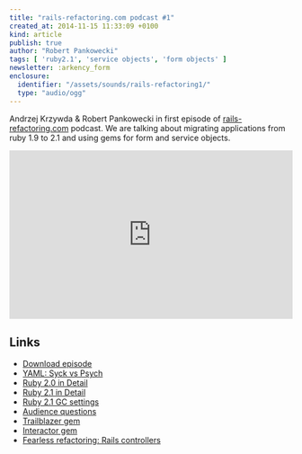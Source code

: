 ```yaml
---
title: "rails-refactoring.com podcast #1"
created_at: 2014-11-15 11:33:09 +0100
kind: article
publish: true
author: "Robert Pankowecki"
tags: [ 'ruby2.1', 'service objects', 'form objects' ]
newsletter: :arkency_form
enclosure:
  identifier: "/assets/sounds/rails-refactoring1/"
  type: "audio/ogg"
---
```


Andrzej Krzywda & Robert Pankowecki in first episode of
[rails-refactoring.com](http://rails-refactoring.com) podcast. We are talking about migrating
applications from ruby 1.9 to 2.1 and using gems for form
and service objects.

<!-- more -->

<iframe width="100%" height="300" scrolling="no" frameborder="no" src="https://w.soundcloud.com/player/?url=https%3A//api.soundcloud.com/tracks/176964111&amp;auto_play=false&amp;hide_related=false&amp;show_comments=true&amp;show_user=true&amp;show_reposts=false&amp;visual=true"></iframe>

## Links

* [Download episode](<%= url_for(items.find{|i| i.identifier == item.attributes[:enclosure][:identifier] }) %>)
* [YAML: Syck vs Psych](http://devblog.arnebrasseur.net/2014-02-yaml-syck-vs-psych)
* [Ruby 2.0 in Detail](http://globaldev.co.uk/2013/03/ruby-2-0-0-in-detail/)
* [Ruby 2.1 in Detail](http://globaldev.co.uk/2014/05/ruby-2-1-in-detail/)
* [Ruby 2.1 GC settings](http://www.reddit.com/r/ruby/comments/2m663d/ruby_21_gc_settings/)
* [Audience questions](https://twitter.com/andrzejkrzywda/status/533231444622319617)
* [Trailblazer gem](https://github.com/apotonick/trailblazer)
* [Interactor gem](https://github.com/collectiveidea/interactor)
* [Fearless refactoring: Rails controllers](http://rails-refactoring.com/)
